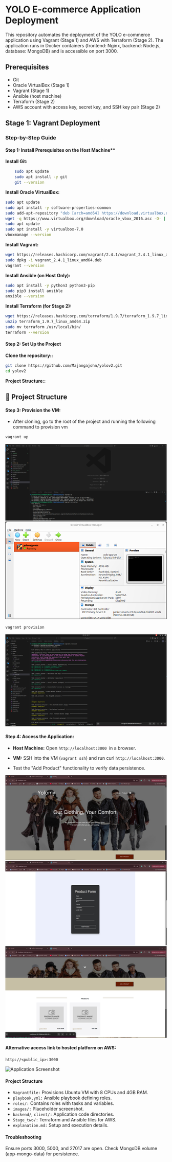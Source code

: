 # YOLO E-commerce Application Deployment

This repository automates the deployment of the YOLO e-commerce application using Vagrant (Stage 1) and AWS with Terraform (Stage 2). The application runs in Docker containers (frontend: Nginx, backend: Node.js, database: MongoDB) and is accessible on port 3000.

## Prerequisites
- Git
- Oracle VirtualBox (Stage 1)
- Vagrant (Stage 1)
- Ansible (host machine)
- Terraform (Stage 2)
- AWS account with access key, secret key, and SSH key pair (Stage 2)

## Stage 1: Vagrant Deployment

### Step-by-Step Guide
#### Step 1: Install Prerequisites on the Host Machine**
**Install Git:**
```bash
    sudo apt update
    sudo apt install -y git
    git --version      
```

**Install Oracle VirtualBox:**
```bash
sudo apt update
sudo apt install -y software-properties-common
sudo add-apt-repository "deb [arch=amd64] https://download.virtualbox.org/virtualbox/debian $(lsb_release -cs) contrib"
wget -q https://www.virtualbox.org/download/oracle_vbox_2016.asc -O- | sudo apt-key add -
sudo apt update
sudo apt install -y virtualbox-7.0
vboxmanage --version
```
**Install Vagrant:**
```bash
wget https://releases.hashicorp.com/vagrant/2.4.1/vagrant_2.4.1_linux_amd64.deb
sudo dpkg -i vagrant_2.4.1_linux_amd64.deb
vagrant --version
```

**Install Ansible (on Host Only):**
```bash
sudo apt install -y python3 python3-pip
sudo pip3 install ansible
ansible --version
```

**Install Terraform (for Stage 2):**
```bash
wget https://releases.hashicorp.com/terraform/1.9.7/terraform_1.9.7_linux_amd64.zip
unzip terraform_1.9.7_linux_amd64.zip
sudo mv terraform /usr/local/bin/
terraform --version
```

#### Step 2: Set Up the Project
**Clone the repository::**

```bash
git clone https://github.com/Majangajohn/yolov2.git
cd yolov2
```

**Project Structure::**
## 📁 Project Structure


#### Step 3: Provision the VM:
- After cloning, go to the root of the project and running the following command to provision vm

```bash
vagrant up
```

<img src="images/vagrant-up.png" alt="Application Screenshot">
<img src="images/vagrant-up-vm-gui.png" alt="Application Screenshot">

```bash
vagrant provision
```

<img src="images/vagrant-provision.png" alt="Application Screenshot">


#### Step 4: Access the Application:
- **Host Machine:** Open ```http://localhost:3000 ```in a browser.

- **VM:** SSH into the VM (```vagrant ssh```) and run curl ```http://localhost:3000```.

- Test the "Add Product" functionality to verify data persistence.


<img src="images/vagrant-ansible-landing-page.png" alt="Application Screenshot">
<img src="images/vagrant-ansible-adding-product.png" alt="Application Screenshot">
<img src="/images/products-catalog.png" alt="Application Screenshot">


#### Alternative access link to hosted platform on AWS:
```http://<public_ip>:3000```

<img src="images/hosted-app.png" alt="Application Screenshot">

#### Project Structure

- `Vagrantfile:` Provisions Ubuntu VM with 8 CPUs and 4GB RAM.
- `playbook.yml:` Ansible playbook defining roles.
- `roles/:` Contains roles with tasks and variables.
- `images/:` Placeholder screenshot.
- `backend/`, `client/:` Application code directories.
- `Stage_two/:` Terraform and Ansible files for AWS.
- `explanation.md:` Setup and execution details.

#### Troubleshooting

Ensure ports 3000, 5000, and 27017 are open.
Check MongoDB volume (app-mongo-data) for persistence.
